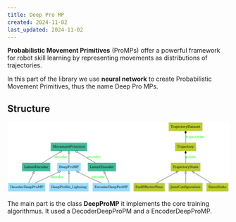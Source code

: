 ```yaml
---
title: Deep Pro MP
created: 2024-11-02
last_updated: 2024-11-02
---
```


**Probabilistic Movement Primitives** (ProMPs) offer a powerful framework for robot
skill learning by representing movements as distributions of trajectories.

In this part of the library we use **neural network** to create Probabilistic Movement Primitives, thus the name Deep Pro MPs.
## Structure

<!--- pyreverse -o png --colorized -k moppy -->
![Uml structure of the library](/assets/img/deep-promp/classes.png)

The main part is the class **DeepProMP** it implements the core training algorithmus. It used a DecoderDeepProPM and a EncoderDeepProMP.
